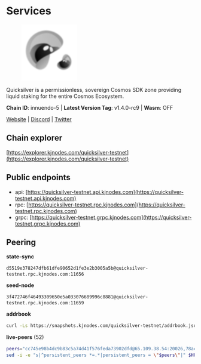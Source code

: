 # Services

<figure><img src="https://raw.githubusercontent.com/kj89/cosmos-images/main/logos/quicksilver.png" width="150" alt=""><figcaption></figcaption></figure>

Quicksilver is a permissionless, sovereign Cosmos SDK zone providing liquid staking for the entire Cosmos Ecosystem.

**Chain ID**: innuendo-5 | **Latest Version Tag**: v1.4.0-rc9 | **Wasm**: OFF

[Website](https://quicksilver.zone) | [Discord](https://discord.gg/quicksilverprotocol) | [Twitter](https://twitter.com/quicksilverzone)




## Chain explorer
[https://explorer.kjnodes.com/quicksilver-testnet](https://explorer.kjnodes.com/quicksilver-testnet)

## Public endpoints

* api: [https://quicksilver-testnet.api.kjnodes.com](https://quicksilver-testnet.api.kjnodes.com)
* rpc: [https://quicksilver-testnet.rpc.kjnodes.com](https://quicksilver-testnet.rpc.kjnodes.com)
* grpc: [https://quicksilver-testnet.grpc.kjnodes.com](https://quicksilver-testnet.grpc.kjnodes.com)

## Peering

**state-sync**

```text
d5519e378247dfb61dfe90652d1fe3e2b3005a5b@quicksilver-testnet.rpc.kjnodes.com:11656
```

**seed-node**

```text
3f472746f46493309650e5a033076689996c8881@quicksilver-testnet.rpc.kjnodes.com:11659
```

**addrbook**
```bash
curl -Ls https://snapshots.kjnodes.com/quicksilver-testnet/addrbook.json > $HOME/.quicksilverd/config/addrbook.json
```

**live-peers** (52)
```bash
peers="cc745e98b4dc9b83c5a74d41f576feda73902dfd@65.109.38.54:20026,78acdbabc08231765444b3143a222d433a5157e1@142.132.205.94:15651,e25a748120c9608c1d2a70fafa75178d862b3463@178.18.254.211:10656,796e72ffc343c187cd5e8397c0c09c0671d228e0@185.16.39.51:26656,03332cdbc3d354846a18992effbb8c20aa28f52a@65.21.133.125:28656,46f97e49a49694aead28c27be2c19300f509e273@65.108.129.94:26656,d5519e378247dfb61dfe90652d1fe3e2b3005a5b@65.109.68.190:11656,5c2a752c9b1952dbed075c56c600c3a79b58c395@95.214.55.232:27026,0a3ac40a7a4ce35978c4da97be2eb6974bc3c58b@185.252.233.217:46656,a288baa951cbe92b253c01c3936d930af1d56424@5.161.142.236:26656,f7edad3ff5a85d039e7de12067c63064c5b42d63@46.4.121.72:11656,42f87cb55d5fdd222da28023613c66857398c4b8@5.22.223.252:26656,3519e61e653db97f5d1c7f1bec9b0072bca4d5fe@144.76.45.59:16656,a49d8d304e96350272dca24934b8295bc81d75d2@23.227.200.10:26656,f0621c59ca7cfba98015ae2a47886fc3d9c0020c@94.130.132.227:2060,1c4274460224753e8080d0efd16c0ed88fe27fc0@51.195.145.103:26656,0551eaa0db7097274410ee27a71672817e314b83@167.235.245.191:26656,af8cfa944802a9bd510fc3407950a15e8be86c31@213.239.217.52:30656,25b8b792bb14e8bfdcdfa163a14710d5645a4eba@148.251.91.77:20656,8ff8a186fe9cbc70d0f34891fa051f87e561a48b@158.160.0.93:26656,9e0604571aa20314c2261d70b7d8823414702715@51.159.141.209:26656,2096650d8586b858d3369205f3b46ac4c765bc8e@65.109.53.155:26656,dc88be3a0075ce429a423237abe223a9528ce0df@65.108.204.119:31656,e6bf4eca6a11035c06be529cb8c3758c2c00908f@213.170.135.20:26656,1452d484454c0f93ddf3cbf987ce1b9cadd8f23f@65.21.95.180:37656,70c7663dba3b5181f1c3b8c92824dad070771ac6@217.13.223.167:56656,bdb93c655989b2c1882339fabb013317066dda56@95.214.52.138:26676,1bb8de1360e51ed35f7c9a39d4039bfc51900730@5.9.61.120:11656,a637b94cb989909cc182623748ef179b0659f148@65.109.23.114:11156,be637bd74973424c825c14c99b71f652fbabb48e@65.21.123.172:22656,d4d83e209a2b096859821228ea17475f9a487a48@23.88.0.170:15651,9434d151be05e013cb0f20d27b699c8272ec4c89@65.109.82.111:29656,97377c16946f8e1fa69e7c2c6b7feb32c2090f09@116.202.227.117:11656,b91f0ece92f0e2cc264176b29b51a6db886e020c@84.46.246.109:26656,d160a8908b44f2a44ce17e0be1f9056b58993b9c@65.21.139.170:21026,e0f0703e9ce343c46e0ec01b19216715e817b358@65.109.85.170:28656,b06ee574cf0b8641611c709a36b21c103d968c18@162.55.245.219:11656,532625a997a6f891405202968607f72afe004f15@202.61.225.157:26666,2be586e675b0f55c96905cc83496861c64112f44@65.108.99.224:56656,13564ca7ffcc8fa6bcc6d405c96fe8c724ec17da@88.99.213.25:11656,78d271e4b4692ff1ee8490f3825a541558b31870@65.21.95.46:28656,a37474c1f254cd4b16d924327a755c914e8e7d86@65.109.30.53:26656,ee6bae1a6d4a1e07f1e4bc7963cabedc6b73426e@94.130.137.119:26656,41f7d7004cace7bd1760a5f980a86123700c8f1d@185.146.148.116:26656,74abcb5243d4ffc43de6ad1a288d8e50adcd467e@65.109.80.176:20656,3c48a780b85d248e34e63eca5d44c624f93d09d5@135.181.59.162:11156,c409d9297f85d1290b4d6b208a1e66015c51434d@5.161.145.173:26656,f6f1e4a0baf856ff7d7f6d12868a201282914314@65.109.89.5:26656,ea7f3cbc25cb33ac75e4527abfffc921fcf55b51@51.195.234.250:26656,858ba6bc33a6d13fdd9ddad344d788dcf91cf565@142.132.151.99:15651,1a178dec165fad14ab1b2fb6832dd092f6ab7a5b@65.109.23.182:21026,8a7c6e39ada0957c42cd716cb449c7df99ec299a@195.3.221.13:56676"
sed -i -e "s|^persistent_peers *=.*|persistent_peers = \"$peers\"|" $HOME/.quicksilverd/config/config.toml
```
